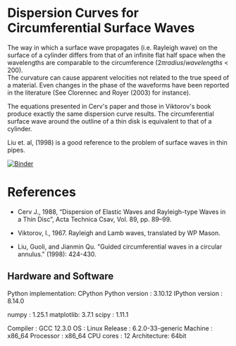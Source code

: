 # Dispersion Curves for Circumferential Surface Waves

The way in which a surface wave propagates (i.e. Rayleigh wave) on the surface of a cylinder differs from that of 
an infinite flat half space when the wavelengths are comparable to the circumference ($2 \pi radius/wavelengths$ < 200).  
The curvature can cause apparent velocities not related to the true speed of a
material.  Even changes in the phase of the waveforms have been reported in the literature (See Clorennec and Royer (2003)
for instance).

The equations presented in Cerv's paper and those in Viktorov's book produce exactly the same dispersion curve results.  The circumferential
surface wave around the outline of a thin disk is equivalent to that of a cylinder.

Liu et. al, (1998) is a good reference to the problem of surface waves in thin pipes. 

[![Binder](https://mybinder.org/badge_logo.svg)](https://mybinder.org/v2/gh/edur409/Circumferential-Surface-Waves/HEAD)

# References

- Cerv J., 1988, “Dispersion of Elastic Waves and Rayleigh-type Waves in a Thin Disc”,
  Acta Technica Csav, Vol. 89, pp. 89–99.

- Viktorov, I., 1967. Rayleigh and Lamb waves, translated by WP Mason.
  
- Liu, Guoli, and Jianmin Qu. "Guided circumferential waves in a circular annulus." (1998): 424-430.

## Hardware and Software

Python implementation: CPython
Python version       : 3.10.12
IPython version      : 8.14.0

numpy     : 1.25.1
matplotlib: 3.7.1
scipy     : 1.11.1

Compiler    : GCC 12.3.0
OS          : Linux
Release     : 6.2.0-33-generic
Machine     : x86_64
Processor   : x86_64
CPU cores   : 12
Architecture: 64bit
